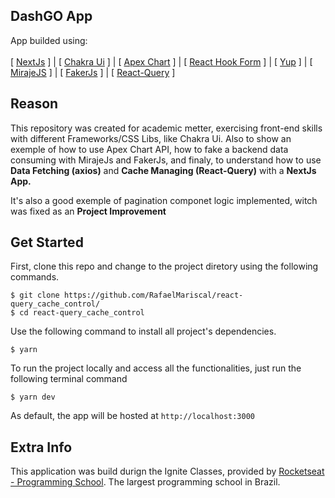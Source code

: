 ## DashGO App

<p>App builded using:<br/><br/> 
[ <a href="">NextJs</a> ]  |  
[ <a href="">Chakra Ui</a> ]  |  
[ <a href="https://apexcharts.com/docs/installation/">Apex Chart</a> ]  |  
[ <a href="https://react-hook-form.com/get-started#Quickstart">React Hook Form</a> ]  |  
[ <a href="https://www.npmjs.com/package/yup#api">Yup</a> ]  |  
[ <a href="">MirajeJS</a> ]  |  
[ <a href="https://fakerjs.dev/guide/">FakerJs</a> ]  |  
[ <a href="">React-Query</a> ]
</p>

## Reason

<p>This repository was created for academic metter, exercising front-end skills with different Frameworks/CSS Libs, like Chakra Ui. Also to show an exemple of 
how to use Apex Chart API, how to fake a backend data consuming with MirajeJs and FakerJs, and finaly, to understand how to use <strong>Data Fetching (axios)</strong>
and <strong>Cache Managing (React-Query)</strong> with a <strong>NextJs App.</strong></p>

<p>It's also a good exemple of pagination componet logic implemented, witch was fixed as an <strong>Project Improvement</strong></p>

## Get Started

First, clone this repo and change to the project diretory using the following commands.

    $ git clone https://github.com/RafaelMariscal/react-query_cache_control/
    $ cd react-query_cache_control
    
Use the following command to install all project's dependencies.
    
    $ yarn
    
To run the project locally and access all the functionalities, just run the following terminal command
    
    $ yarn dev
    
As default, the app will be hosted at ```http://localhost:3000```


## Extra Info

This application was build durign the Ignite Classes, provided by <a href="https://rocketseat.com.br/">Rocketseat - Programming School</a>. 
The largest programming school in Brazil.

